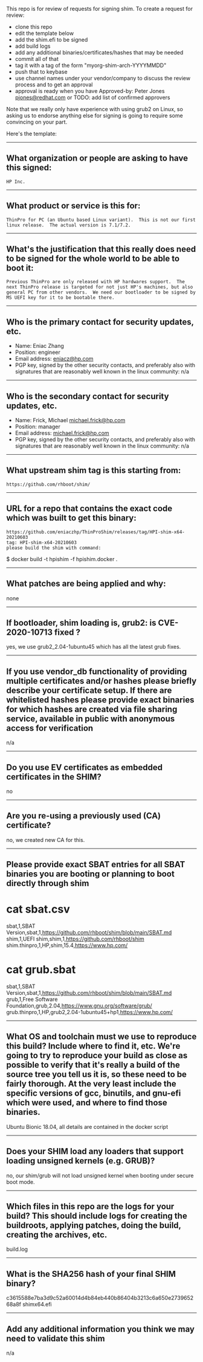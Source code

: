 This repo is for review of requests for signing shim.  To create a request for review:

- clone this repo
- edit the template below
- add the shim.efi to be signed
- add build logs
- add any additional binaries/certificates/hashes that may be needed
- commit all of that
- tag it with a tag of the form "myorg-shim-arch-YYYYMMDD"
- push that to keybase
- use channel names under your vendor/company to discuss the review process and to get an approval
- approval is ready when you have Approved-by: Peter Jones <pjones@redhat.com> or TODO: add list of confirmed approvers

Note that we really only have experience with using grub2 on Linux, so asking
us to endorse anything else for signing is going to require some convincing on
your part.

Here's the template:

-------------------------------------------------------------------------------
What organization or people are asking to have this signed:
-------------------------------------------------------------------------------
    HP Inc.

-------------------------------------------------------------------------------
What product or service is this for:
-------------------------------------------------------------------------------
    ThinPro for PC (an Ubuntu based Linux variant).  This is not our first linux release.  The actual version is 7.1/7.2.

-------------------------------------------------------------------------------
What's the justification that this really does need to be signed for the whole world to be able to boot it:
-------------------------------------------------------------------------------
    Previous ThinPro are only released with HP hardwares support.  The next ThinPro release is targeted for not just HP's machines, but also general PC from other vendors.  We need our bootloader to be signed by MS UEFI key for it to be bootable there.

-------------------------------------------------------------------------------
Who is the primary contact for security updates, etc.
-------------------------------------------------------------------------------
- Name: Eniac Zhang
- Position: engineer
- Email address: eniacz@hp.com
- PGP key, signed by the other security contacts, and preferably also with signatures that are reasonably well known in the linux community: n/a

-------------------------------------------------------------------------------
Who is the secondary contact for security updates, etc.
-------------------------------------------------------------------------------
- Name: Frick, Michael <michael.frick@hp.com>
- Position: manager
- Email address: michael.frick@hp.com
- PGP key, signed by the other security contacts, and preferably also with signatures that are reasonably well known in the linux community: n/a

-------------------------------------------------------------------------------
What upstream shim tag is this starting from:
-------------------------------------------------------------------------------
    https://github.com/rhboot/shim/

-------------------------------------------------------------------------------
URL for a repo that contains the exact code which was built to get this binary:
-------------------------------------------------------------------------------
    https://github.com/eniaczhp/ThinProShim/releases/tag/HPI-shim-x64-20210603
    tag: HPI-shim-x64-20210603
    please build the shim with command:
  $ docker build -t hpishim -f hpishim.docker .

-------------------------------------------------------------------------------
What patches are being applied and why:
-------------------------------------------------------------------------------
none

-------------------------------------------------------------------------------
If bootloader, shim loading is, grub2: is CVE-2020-10713 fixed ?
-------------------------------------------------------------------------------
yes, we use grub2_2.04-1ubuntu45 which has all the latest grub fixes.

-------------------------------------------------------------------------------
If you use vendor_db functionality of providing multiple certificates and/or
hashes please briefly describe your certificate setup. If there are whitelisted hashes
please provide exact binaries for which hashes are created via file sharing service,
available in public with anonymous access for verification
-------------------------------------------------------------------------------
n/a

-------------------------------------------------------------------------------
Do you use EV certificates as embedded certificates in the SHIM?
-------------------------------------------------------------------------------
no

-------------------------------------------------------------------------------
Are you re-using a previously used (CA) certificate?
-------------------------------------------------------------------------------
no, we created new CA for this.

-------------------------------------------------------------------------------
Please provide exact SBAT entries for all SBAT binaries you are booting or planning to boot directly through shim
-------------------------------------------------------------------------------

# cat sbat.csv
sbat,1,SBAT Version,sbat,1,https://github.com/rhboot/shim/blob/main/SBAT.md
shim,1,UEFI shim,shim,1,https://github.com/rhboot/shim
shim.thinpro,1,HP,shim,15.4,https://www.hp.com/

# cat grub.sbat
sbat,1,SBAT Version,sbat,1,https://github.com/rhboot/shim/blob/main/SBAT.md
grub,1,Free Software Foundation,grub,2.04,https://www.gnu.org/software/grub/
grub.thinpro,1,HP,grub2,2.04-1ubuntu45+hp1,https://www.hp.com/


-------------------------------------------------------------------------------
What OS and toolchain must we use to reproduce this build?  Include where to find it, etc.  We're going to try to reproduce your build as close as possible to verify that it's really a build of the source tree you tell us it is, so these need to be fairly thorough. At the very least include the specific versions of gcc, binutils, and gnu-efi which were used, and where to find those binaries.
-------------------------------------------------------------------------------
Ubuntu Bionic 18.04, all details are contained in the docker script

-------------------------------------------------------------------------------
Does your SHIM load any loaders that support loading unsigned kernels (e.g. GRUB)?
-------------------------------------------------------------------------------
no, our shim/grub will not load unsigned kernel when booting under secure boot mode.

-------------------------------------------------------------------------------
Which files in this repo are the logs for your build?   This should include logs for creating the buildroots, applying patches, doing the build, creating the archives, etc.
-------------------------------------------------------------------------------
build.log

-------------------------------------------------------------------------------
What is the SHA256 hash of your final SHIM binary?
-------------------------------------------------------------------------------
c3615588e7ba3d9c52a60014d4b84eb440b86404b3213c6a650e273965268a8f  shimx64.efi

-------------------------------------------------------------------------------
Add any additional information you think we may need to validate this shim
-------------------------------------------------------------------------------
n/a
